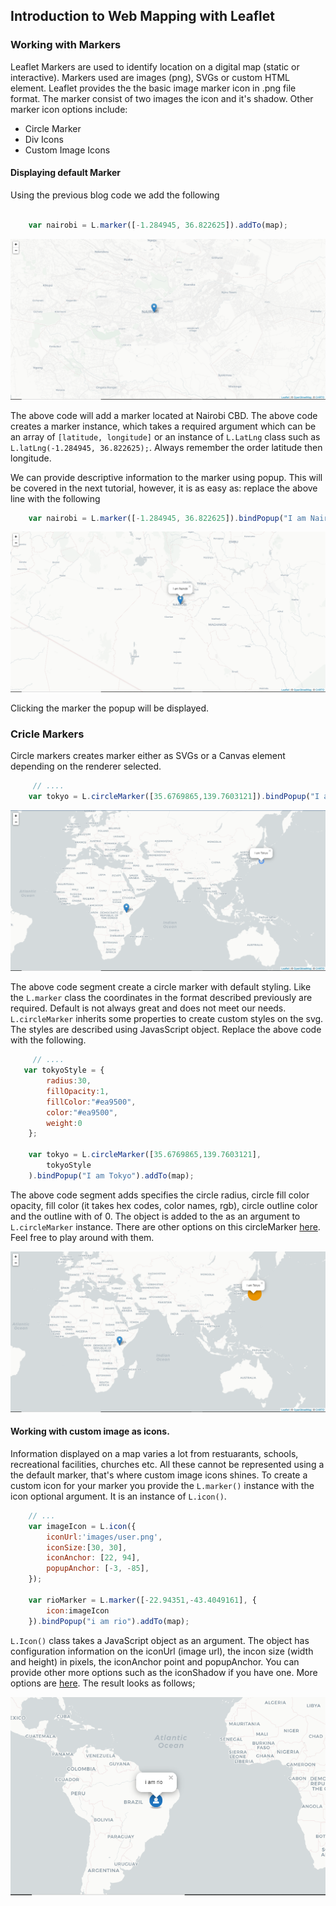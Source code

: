 ## Introduction to Web Mapping with Leaflet

### Working with Markers

Leaflet Markers are used to identify location on a digital map (static or interactive). Markers used are images (png), SVGs or custom HTML element. Leaflet provides the the basic image marker icon in .png file format. The marker consist of two images the icon and it's shadow. Other marker icon options include:
 
 - Circle Marker
 - Div Icons
 - Custom Image Icons

#### Displaying default Marker

Using the previous blog code we add the following

```javascript

    var nairobi = L.marker([-1.284945, 36.822625]).addTo(map);
```

![Empty Map](output/markers/default_marker.PNG)

The above code will add a marker located at Nairobi CBD. The above code creates a marker instance, which takes a required argument which can be an array of `[latitude, longitude]` or an instance of `L.LatLng` class such as `L.latLng(-1.284945, 36.822625);`. Always remember the order latitude then longitude.

We can provide descriptive information to the marker using popup. This will be covered in the next tutorial, however, it is as easy as: replace the above line with the following

```javascript
    var nairobi = L.marker([-1.284945, 36.822625]).bindPopup("I am Nairobi").addTo(map);
```
![Empty Map](output/markers/popup.PNG)

Clicking the marker the popup will be displayed.



### Cricle Markers

Circle markers creates marker either as SVGs or a Canvas element depending on the renderer selected.

```javascript
     // ....
    var tokyo = L.circleMarker([35.6769865,139.7603121]).bindPopup("I am Tokyo").addTo(map);
```

![Empty Map](output/markers/circle_marker.PNG)

The above code segment create a circle marker with default styling. Like the `L.marker` class the coordinates in the format described previously are required. Default is not always great and does not meet our needs. `L.circleMarker` inherits some properties to create custom styles on the svg. The styles are described using JavasScript object.
Replace the above code with the following.

```javascript
     // ....
   var tokyoStyle = {
        radius:30,
        fillOpacity:1,
        fillColor:"#ea9500",
        color:"#ea9500",
        weight:0
    };

    var tokyo = L.circleMarker([35.6769865,139.7603121], 
        tokyoStyle
    ).bindPopup("I am Tokyo").addTo(map);
```

The above code segment adds specifies the circle radius, circle fill color opacity, fill color (it takes hex codes, color names, rgb), circle outline color and the outline with of 0. The object is added to the as an argument to `L.circleMarker` instance. There are other options on this circleMarker [here](https://leafletjs.com/reference-1.7.1.html#circlemarker-option). Feel free to play around with them.

![Styled Popup](output/markers/styled_circle_marker.PNG)

#### Working with custom image as icons.

Information displayed on a map varies a lot from restuarants, schools, recreational facilities, churches etc. All these cannot be represented using a the default marker, that's where custom image icons shines. To create a custom icon for your marker you provide the `L.marker()` instance with the icon optional argument. It is an instance of `L.icon()`.

```javascript
    // ...
    var imageIcon = L.icon({
        iconUrl:'images/user.png',
        iconSize:[30, 30],
        iconAnchor: [22, 94],
        popupAnchor: [-3, -85],
    });

    var rioMarker = L.marker([-22.94351,-43.4049161], {
        icon:imageIcon
    }).bindPopup("i am rio").addTo(map);
```

`L.Icon()` class takes a JavaScript object as an argument. The object has configuration information on the iconUrl (image url), the incon size (width and height) in pixels, the iconAnchor point and popupAnchor. You can provide other more options such as the iconShadow if you have one. More options are [here]("https://leafletjs.com/reference-1.7.1.html#icon"). The result looks as follows;

![Custom Image Icon](output/markers/custom_image_marker.PNG)




